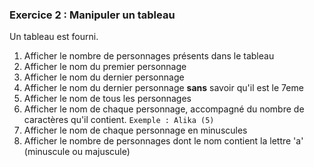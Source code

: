 ### Exercice 2 : Manipuler un tableau

Un tableau est fourni. 

1. Afficher le nombre de personnages présents dans le tableau
2. Afficher le nom du premier personnage
3. Afficher le nom du dernier personnage
4. Afficher le nom du dernier personnage **sans** savoir qu'il est le 7eme
5. Afficher le nom de tous les personnages
6. Afficher le nom de chaque personnage, accompagné du nombre de caractères qu'il contient. `Exemple : Alika (5)`
7. Afficher le nom de chaque personnage en minuscules
8. Afficher le nombre de personnages dont le nom contient la lettre 'a' (minuscule ou majuscule)

